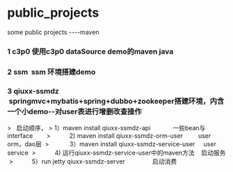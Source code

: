 # public_projects
some public projects ----maven
<h3> 1 c3p0 使用c3p0 dataSource demo的maven java             </h3>
<h3> 2 ssm  ssm 环境搭建demo                                  </h3>
<h3> 3 qiuxx-ssmdz  springmvc+mybatis+spring+dubbo+zookeeper搭建环境，内含一个小demo--对user表进行增删改查操作           </h3>
>   启动顺序，
  >            1）maven install qiuxx-ssmdz-api              一些bean与interface       
  >            2) maven install qiuxx-ssmdz-orm-user         user orm，dao层           
  >            3）maven install qiuxx-ssmdz-service-user      user service             
  >            4) 运行qiuxx-ssmdz-service-user中的maven方法    启动服务                 
  >            5）run jetty qiuxx-ssmdz-server                启动消费                  

